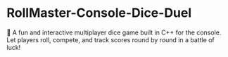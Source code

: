 # RollMaster-Console-Dice-Duel
🎲 A fun and interactive multiplayer dice game built in C++ for the console. Let players roll, compete, and track scores round by round in a battle of luck!
